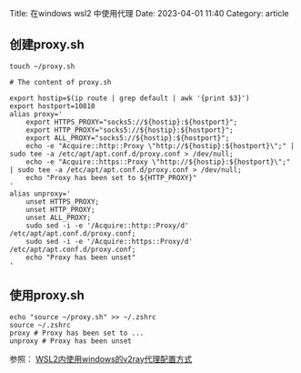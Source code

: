 Title: 在windows wsl2 中使用代理
Date: 2023-04-01 11:40
Category: article



## 创建proxy.sh



```shell
touch ~/proxy.sh
```



```shell
# The content of proxy.sh

export hostip=$(ip route | grep default | awk '{print $3}')
export hostport=10810
alias proxy='
    export HTTPS_PROXY="socks5://${hostip}:${hostport}";
    export HTTP_PROXY="socks5://${hostip}:${hostport}";
    export ALL_PROXY="socks5://${hostip}:${hostport}";
    echo -e "Acquire::http::Proxy \"http://${hostip}:${hostport}\";" | sudo tee -a /etc/apt/apt.conf.d/proxy.conf > /dev/null;
    echo -e "Acquire::https::Proxy \"http://${hostip}:${hostport}\";" | sudo tee -a /etc/apt/apt.conf.d/proxy.conf > /dev/null;
    echo "Proxy has been set to ${HTTP_PROXY}"
'
alias unproxy='
    unset HTTPS_PROXY;
    unset HTTP_PROXY;
    unset ALL_PROXY;
    sudo sed -i -e '/Acquire::http::Proxy/d' /etc/apt/apt.conf.d/proxy.conf;
    sudo sed -i -e '/Acquire::https::Proxy/d' /etc/apt/apt.conf.d/proxy.conf;
    echo "Proxy has been unset"
'
```



## 使用proxy.sh

```shell
echo "source ~/proxy.sh" >> ~/.zshrc
source ~/.zshrc
proxy # Proxy has been set to ...
unproxy # Proxy has been unset
```



参照： [WSL2内使用windows的v2ray代理配置方式](https://zhuanlan.zhihu.com/p/414627975)
